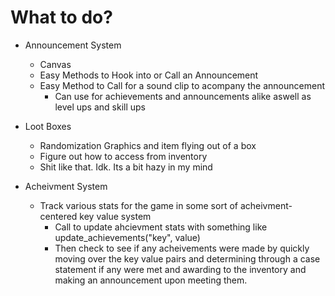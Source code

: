 # What to do?

- Announcement System
    - Canvas
    - Easy Methods to Hook into or Call an Announcement
    - Easy Method to Call for a sound clip to acompany the announcement
        - Can use for achievements and announcements alike aswell as level ups and skill ups

- Loot Boxes
    - Randomization Graphics and item flying out of a box
    - Figure out how to access from inventory
    - Shit like that. Idk. Its a bit hazy in my mind

- Acheivment System
    - Track various stats for the game in some sort of acheivment-centered key value system
        - Call to update ahcievment stats with something like update_achievements("key", value)
        - Then check to see if any acheivements were made by quickly moving over the key value pairs and determining through a case statement if any were met and awarding to the inventory and making an announcement upon meeting them.
